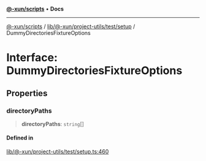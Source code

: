 [**@-xun/scripts**](../../../../../../README.md) • **Docs**

***

[@-xun/scripts](../../../../../../README.md) / [lib/@-xun/project-utils/test/setup](../README.md) / DummyDirectoriesFixtureOptions

# Interface: DummyDirectoriesFixtureOptions

## Properties

### directoryPaths

> **directoryPaths**: `string`[]

#### Defined in

[lib/@-xun/project-utils/test/setup.ts:460](https://github.com/Xunnamius/xscripts/blob/154567d6fca3f6cf244137e710b029af872e1d9e/lib/@-xun/project-utils/test/setup.ts#L460)
